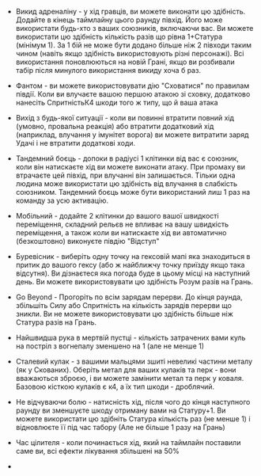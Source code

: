 - Викид адреналіну - у хід гравців, ви можете виконати цю здібність. Додайте в кінець таймлайну цього раунду півхід. Його може використати будь-хто з ваших союзників, включаючи вас. Ви можете використати цю здібність кількість разів що рівна 1+Статура (мінімум 1).
  За 1 бій не може бути додано більше ніж 2 півходи таким чином (навіть якщо здібність використовують різні персонажі).
  Всі використання поновлюються на новій Грані, якщо ви розбивали табір після минулого використання викиду хоча б раз.

- Фантом - ви можете використовувати дію "Сховатися" по правилам півдії. Коли ви влучаєте вашою першою атакою зі сховку, додатково нанесіть СпритністьК4 шкоди того ж типу, що й ваша атака
  
- Вихід з будь-якої ситуації - коли ви повинні втратити повний хід (умовно, провальна реакція) або втратити додатковий хід (наприклад, влучання у імунітет ворога) ви можете витратити заряд Удачі і не втратити додаткові ходи.
  
- Тандемний боєць - допоки в радіусі 1 клітинки від вас є союзник, коли він натискаєте хід ви можете виконати атаку. При промаху ви втрачаєте цей півхід, при влучанні він залишається. Тільки одна людина може використати цю здібність від влучання в слабкість союзником. Тандемний боєць може бути використаний лиш 1 раз на команду за усю активацію.
  
- Мобільний - додайте 2 клітинки до вашого вашої швидкості переміщення, складний рельєв не впливає на вашу швидкість переміщення, а також коли ви натискаєте хід ви автоматично (безкоштовно) виконуєте півдію "Відступ"
  
- Буревісник - виберіть одну точку на гексовій мапі яка знаходиться в притик до вашого гексу (або ж найближчу точку приїзду якщо така відсутня). Ви дізнаєтеся яка погода буде в цьому місці на наступний день. Ви можете використовувати цю здібність Розум разів на Грань.
  
- Go Beyond - Прогоріть по всім зарядам перерви. До кінця раунда, збільшіть Силу або Спритність на кількість зарядів перерви що зникли. Ви не можете використовувати цю здібність більше ніж Статура разів на Грань.
  
- Найшвидша рука в мертвій пустці - кількість затрачених вами куль на постріл з вогнепалу зменшено на 1 (але не менше 1)
  
- Сталевий кулак - з вашими мальцями зшиті невеликі частини металу (як у Скованих). Оберіть метал для ваших кулаків та перк - вони вважаються зброєю, і ви можете замінити метал та перк у коваля. Базовою кісткою кулаків є к4, а їх тип шкоди - дроблячий.
  
- Не відчуваючи болю - натисність хід, після чого до кінця наступного раунду ви зменшуєте шкоду отриману вами на Статуру+1. Ви можете використати цю здібніть Статура кількість раз (не менше 1) і відновлюєте її під час табору (Але не більше 1 разу на Грань)
  
- Час цілителя - коли починається хід, який на таймлайн поставили саме ви, всі ефекти лікування збільшені на 50%
  
- 
